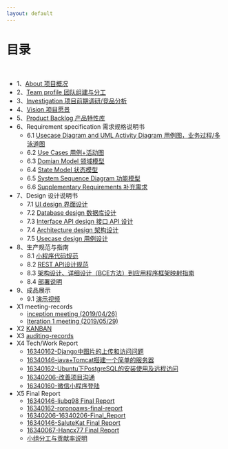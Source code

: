 ```yaml
---
layout: default
---
```


# [](#TOC)目录

&nbsp;&nbsp; 

* 1、[About 项目概况](01-about)
* 2、[Team profile 团队组建与分工](02-team-profile)
* 3、[Investigation 项目前期调研/竞品分析](03-investigation)
* 4、[Vision 项目愿景](04-vision)
* 5、[Product Backlog 产品特性库](05-product-backlog)
* 6、Requirement specification 需求规格说明书
    - 6.1 [Usecase Diagram and UML Activity Diagram 用例图，业务过程/多泳道图](06-01-usecase-diagram)
    - 6.2 [Use Cases 用例+活动图](06-02-use-cases)
    - 6.3 [Domian Model 领域模型](06-03-domain-model)
    - 6.4 [State Model 状态模型](06-04-state-model)
    - 6.5 [System Sequence Diagram 功能模型](06-05-system-sequence-diagram)
    - 6.6 [Supplementary Requirements 补充需求](06-06-supplementary-requirements)
* 7、Design 设计说明书
    - 7.1 [UI design 界面设计](07-01-ui-design)
    - 7.2 [Database design 数据库设计](http://tiandiyijian.top/2019/06/20/swsad-db/)
    - 7.3 [Interface API design 接口 API 设计](http://tiandiyijian.top/2019/06/19/swsad-api)
    - 7.4 [Architecture design 架构设计](07-04-software-architecture-document)
    - 7.5 [Usecase design 用例设计](07-05-usecase-design)
* 8、生产规范与指南
    - 8.1 [小程序代码规范](08-01-coding-standard)
    - 8.2 [REST API设计规范](08-02-RESTful-api-design-standard)
    - 8.3 [架构设计、详细设计（BCE方法）到应用程序框架映射指南](08-03-relationship-between-ECB-framework-directory-design-logic-archit)
    - 8.4 [部署说明](http://tiandiyijian.top/2019/06/21/swsad-deploy/)
* 9、成品展示
    - 9.1 [演示视频](http://tiandiyijian.top/2019/06/23/swsad-video/)
* X1 meeting-records
    - [inception meeting (2019/04/26)](X1-inception-meeting)
    - [Iteration 1 meeting (2019/05/29)](X1-iteration1-meeting)
* X2 [KANBAN](https://github.com/orgs/SSASGroup/projects)
* X3 [auditing-records](X3)
* X4 Tech/Work Report
   - [16340162-Django中图片的上传和访问问题](http://tiandiyijian.top/2019/06/22/swsad-django-img/)
   - [16340146-java+Tomcat搭建一个简单的服务器](https://blog.csdn.net/liubingqingsysu/article/details/92434363)
   - [16340162-Ubuntu下PostgreSQL的安装使用及远程访问](http://tiandiyijian.top/2019/06/22/swsad-postgresql/)
   - [16340206-改善项目沟通](https://16340206.github.io/%E6%94%B9%E5%96%84%E9%A1%B9%E7%9B%AE%E6%B2%9F%E9%80%9A)
   - [16340160-微信小程序登陆](https://blog.csdn.net/qq_36315626/article/details/93559829)
* X5 Final Report
   - [16340146-liubq98 Final Report](https://blog.csdn.net/liubingqingsysu/article/details/92436378)
   - [16340162-roronoaws-final-report](http://tiandiyijian.top/2019/06/23/swsad-final-report/)
   - [16340206-16340206-Final_Report](https://github.com/16340206/16340206.github.io/blob/master/16340206_Final_Report.md)
   - [16340146-SaluteKat Final Report](https://blog.csdn.net/qq_36315626/article/details/93563334)
   - [16340067-Hancx77 Final Report](https://blog.csdn.net/Hyperion11/article/details/93885642)
   - [小组分工与贡献率说明](X5-teamwork-profile)
